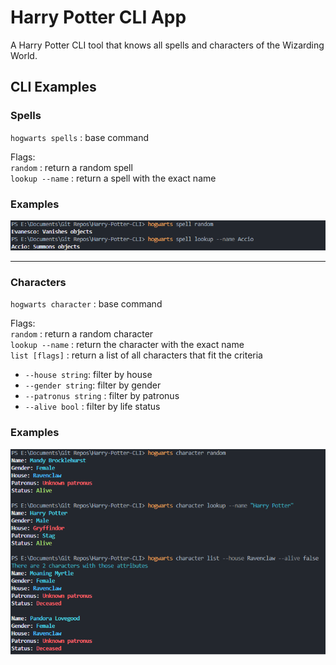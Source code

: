 # Harry Potter CLI App  

A Harry Potter CLI tool that knows all spells and characters of the Wizarding World.  


## CLI Examples 

### Spells
`hogwarts spells` : base command  

Flags:   
`random` : return a random spell   
`lookup --name` : return a spell with the exact name

### Examples
![Hogwarts Spells command examples](images/hogwarts_spells.png)

---

### Characters 
`hogwarts character` : base command

Flags:  
`random` : return a random character   
`lookup --name` : return the character with the exact name  
`list [flags]` : return a list of all characters that fit the criteria 

- `--house string`: filter by house
- `--gender string`: filter by gender
- `--patronus string` : filter by patronus
- `--alive bool` : filter by life status

### Examples
![Hogwarts Character command examples](images/hogwarts_characters.png)
